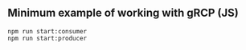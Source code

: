 ## Minimum example of working with gRCP (JS)

```
npm run start:consumer
npm run start:producer
```
